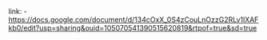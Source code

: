 link: - https://docs.google.com/document/d/134cOxX_0S4zCouLnOzzG2RLv1lXAFkb0/edit?usp=sharing&ouid=105070541390515620819&rtpof=true&sd=true
